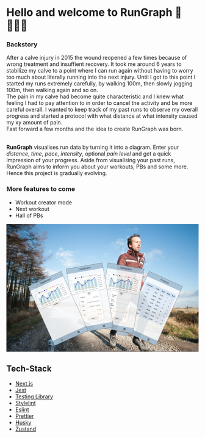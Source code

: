 # Hello and welcome to RunGraph 🏃🏃🏼‍♀️

### Backstory
After a calve injury in 2015 the wound reopened a few times because of wrong treatment and insuffient recovery. It took me around 6 years to stabilize my calve to a point where I can run again without having to worry too much about literally running into the next injury. Until I got to this point I started my runs extremely carefully, by walking 100m, then slowly jogging 100m, then walking again and so on. <br> 
The pain in my calve had become quite characteristic and I knew what feeling I had to pay attention to in order to cancel the activity and be more careful overall. I wanted to keep track of my past runs to observe my overall progress and started a protocol with what distance at what intensity caused my xy amount of pain. <br>
Fast forward a few months and the idea to create RunGraph was born.<br><br>

**RunGraph** visualises run data by turning it into a diagram. Enter your _distance_, _time_, _pace_, _intensity_, optional _pain level_ and get a quick impression of your progress.
Aside from visualising your past runs, RunGraph aims to inform you about your workouts, PBs and some more. Hence this project is gradually evolving.

### More features to come
- Workout creator mode
- Next workout
- Hall of PBs

![presentation](./public/presentation.png)

## Tech-Stack

-   [Next.js](https://nextjs.org/)
-   [Jest](https://jestjs.io/)
-   [Testing Library](https://testing-library.com/)
-   [Stylelint](https://stylelint.io/)
-   [Eslint](https://eslint.org/)
-   [Prettier](https://prettier.io/)
-   [Husky](https://typicode.github.io/husky/)
-   [Zustand](https://zustand-demo.pmnd.rs/)

